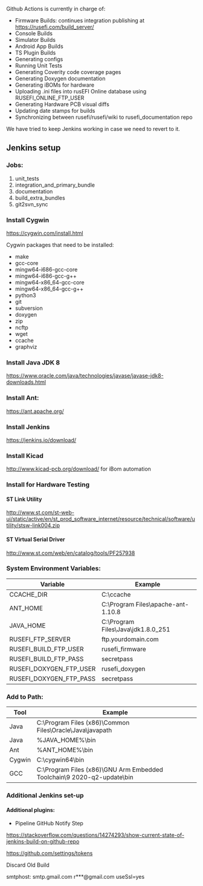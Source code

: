 Github Actions is currently in charge of:

* Firmware Builds: continues integration publishing at https://rusefi.com/build_server/
* Console Builds
* Simulator Builds
* Android App Builds
* TS Plugin Builds
* Generating configs
* Running Unit Tests
* Generating Coverity code coverage pages
* Generating Doxygen documentation
* Generating iBOMs for hardware
* Uploading .ini files into rusEFI Online database using RUSEFI_ONLINE_FTP_USER
* Generating Hardware PCB visual diffs
* Updating date stamps for builds
* Synchronizing between rusefi/rusefi/wiki to rusefi_documentation repo

We have tried to keep Jenkins working in case we need to revert to it.

## Jenkins setup

### Jobs:

1) unit_tests
2) integration_and_primary_bundle
3) documentation
4) build_extra_bundles
5) git2svn_sync

### Install Cygwin
https://cygwin.com/install.html

Cygwin packages that need to be installed:

- make
- gcc-core
- mingw64-i686-gcc-core
- mingw64-i686-gcc-g++
- mingw64-x86_64-gcc-core
- mingw64-x86_64-gcc-g++
- python3
- git
- subversion
- doxygen
- zip
- ncftp
- wget
- ccache
- graphviz

### Install Java JDK 8
https://www.oracle.com/java/technologies/javase/javase-jdk8-downloads.html

### Install Ant:
https://ant.apache.org/

### Install Jenkins
https://jenkins.io/download/

### Install Kicad
http://www.kicad-pcb.org/download/
for iBom automation

### Install for Hardware Testing
#### ST Link Utility  
http://www.st.com/st-web-ui/static/active/en/st_prod_software_internet/resource/technical/software/utility/stsw-link004.zip
#### ST Virtual Serial Driver
http://www.st.com/web/en/catalog/tools/PF257938

### System Environment Variables:
|Variable|Example|
|--|--|
|CCACHE_DIR|C:\ccache  |
|ANT_HOME|C:\Program Files\apache-ant-1.10.8|
|JAVA_HOME|C:\Program Files\Java\jdk1.8.0_251|
|RUSEFI_FTP_SERVER|ftp.yourdomain.com|
|RUSEFI_BUILD_FTP_USER|rusefi_firmware|
|RUSEFI_BUILD_FTP_PASS|secretpass|
|RUSEFI_DOXYGEN_FTP_USER|rusefi_doxygen|
|RUSEFI_DOXYGEN_FTP_PASS|secretpass|

### Add to Path:
|Tool|Example|
|--|--|
|Java|C:\Program Files (x86)\Common Files\Oracle\Java\javapath|
|Java|%JAVA_HOME%\bin|
|Ant|%ANT_HOME%\bin|
|Cygwin|C:\cygwin64\bin|
|GCC|C:\Program Files (x86)\GNU Arm Embedded Toolchain\9 2020-q2-update\bin|

### Additional Jenkins set-up
#### Additional plugins:
- Pipeline GitHub Notify Step

https://stackoverflow.com/questions/14274293/show-current-state-of-jenkins-build-on-github-repo

https://github.com/settings/tokens

Discard Old Build

smtphost: smtp.gmail.com
r***@gmail.com
useSsl=yes

